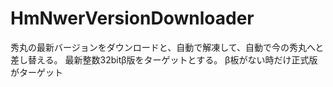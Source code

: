 # HmNwerVersionDownloader

秀丸の最新バージョンをダウンロードと、自動で解凍して、自動で今の秀丸へと差し替える。
最新整数32bitβ版をターゲットとする。
β板がない時だけ正式版がターゲット
